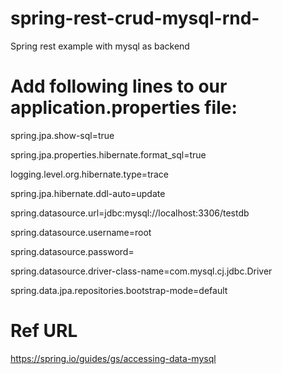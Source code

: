 # spring-rest-crud-mysql-rnd-
Spring rest example with mysql as backend

# Add following lines to our application.properties file:

spring.jpa.show-sql=true

spring.jpa.properties.hibernate.format_sql=true

logging.level.org.hibernate.type=trace

spring.jpa.hibernate.ddl-auto=update

spring.datasource.url=jdbc:mysql://localhost:3306/testdb

spring.datasource.username=root

spring.datasource.password=

spring.datasource.driver-class-name=com.mysql.cj.jdbc.Driver

spring.data.jpa.repositories.bootstrap-mode=default

# Ref URL

https://spring.io/guides/gs/accessing-data-mysql
